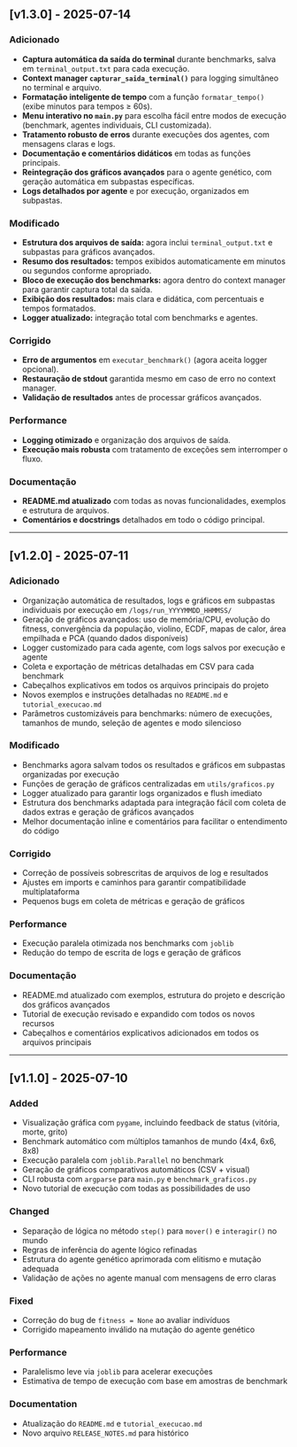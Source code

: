 ## [v1.3.0] - 2025-07-14

### Adicionado
- **Captura automática da saída do terminal** durante benchmarks, salva em `terminal_output.txt` para cada execução.
- **Context manager `capturar_saida_terminal()`** para logging simultâneo no terminal e arquivo.
- **Formatação inteligente de tempo** com a função `formatar_tempo()` (exibe minutos para tempos ≥ 60s).
- **Menu interativo no `main.py`** para escolha fácil entre modos de execução (benchmark, agentes individuais, CLI customizada).
- **Tratamento robusto de erros** durante execuções dos agentes, com mensagens claras e logs.
- **Documentação e comentários didáticos** em todas as funções principais.
- **Reintegração dos gráficos avançados** para o agente genético, com geração automática em subpastas específicas.
- **Logs detalhados por agente** e por execução, organizados em subpastas.

### Modificado
- **Estrutura dos arquivos de saída:** agora inclui `terminal_output.txt` e subpastas para gráficos avançados.
- **Resumo dos resultados:** tempos exibidos automaticamente em minutos ou segundos conforme apropriado.
- **Bloco de execução dos benchmarks:** agora dentro do context manager para garantir captura total da saída.
- **Exibição dos resultados:** mais clara e didática, com percentuais e tempos formatados.
- **Logger atualizado:** integração total com benchmarks e agentes.

### Corrigido
- **Erro de argumentos** em `executar_benchmark()` (agora aceita logger opcional).
- **Restauração de stdout** garantida mesmo em caso de erro no context manager.
- **Validação de resultados** antes de processar gráficos avançados.

### Performance
- **Logging otimizado** e organização dos arquivos de saída.
- **Execução mais robusta** com tratamento de exceções sem interromper o fluxo.

### Documentação
- **README.md atualizado** com todas as novas funcionalidades, exemplos e estrutura de arquivos.
- **Comentários e docstrings** detalhados em todo o código principal.

---

## [v1.2.0] - 2025-07-11

### Adicionado
- Organização automática de resultados, logs e gráficos em subpastas individuais por execução em `/logs/run_YYYYMMDD_HHMMSS/`
- Geração de gráficos avançados: uso de memória/CPU, evolução do fitness, convergência da população, violino, ECDF, mapas de calor, área empilhada e PCA (quando dados disponíveis)
- Logger customizado para cada agente, com logs salvos por execução e agente
- Coleta e exportação de métricas detalhadas em CSV para cada benchmark
- Cabeçalhos explicativos em todos os arquivos principais do projeto
- Novos exemplos e instruções detalhadas no `README.md` e `tutorial_execucao.md`
- Parâmetros customizáveis para benchmarks: número de execuções, tamanhos de mundo, seleção de agentes e modo silencioso

### Modificado
- Benchmarks agora salvam todos os resultados e gráficos em subpastas organizadas por execução
- Funções de geração de gráficos centralizadas em `utils/graficos.py`
- Logger atualizado para garantir logs organizados e flush imediato
- Estrutura dos benchmarks adaptada para integração fácil com coleta de dados extras e geração de gráficos avançados
- Melhor documentação inline e comentários para facilitar o entendimento do código

### Corrigido
- Correção de possíveis sobrescritas de arquivos de log e resultados
- Ajustes em imports e caminhos para garantir compatibilidade multiplataforma
- Pequenos bugs em coleta de métricas e geração de gráficos

### Performance
- Execução paralela otimizada nos benchmarks com `joblib`
- Redução do tempo de escrita de logs e geração de gráficos

### Documentação
- README.md atualizado com exemplos, estrutura do projeto e descrição dos gráficos avançados
- Tutorial de execução revisado e expandido com todos os novos recursos
- Cabeçalhos e comentários explicativos adicionados em todos os arquivos principais

---

## [v1.1.0] - 2025-07-10

### Added
- Visualização gráfica com `pygame`, incluindo feedback de status (vitória, morte, grito)
- Benchmark automático com múltiplos tamanhos de mundo (4x4, 6x6, 8x8)
- Execução paralela com `joblib.Parallel` no benchmark
- Geração de gráficos comparativos automáticos (CSV + visual)
- CLI robusta com `argparse` para `main.py` e `benchmark_graficos.py`
- Novo tutorial de execução com todas as possibilidades de uso

### Changed
- Separação de lógica no método `step()` para `mover()` e `interagir()` no mundo
- Regras de inferência do agente lógico refinadas
- Estrutura do agente genético aprimorada com elitismo e mutação adequada
- Validação de ações no agente manual com mensagens de erro claras

### Fixed
- Correção do bug de `fitness = None` ao avaliar indivíduos
- Corrigido mapeamento inválido na mutação do agente genético

### Performance
- Paralelismo leve via `joblib` para acelerar execuções
- Estimativa de tempo de execução com base em amostras de benchmark

### Documentation
- Atualização do `README.md` e `tutorial_execucao.md`
- Novo arquivo `RELEASE_NOTES.md` para histórico